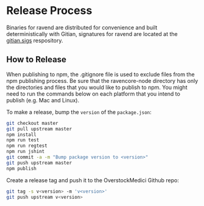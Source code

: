 # Release Process

Binaries for ravend are distributed for convenience and built deterministically with Gitian, signatures for ravend are located at the [gitian.sigs](https://github.com/RavenDevKit/gitian.sigs) respository.

## How to Release

When publishing to npm, the .gitignore file is used to exclude files from the npm publishing process. Be sure that the ravencore-node directory has only the directories and files that you would like to publish to npm. You might need to run the commands below on each platform that you intend to publish (e.g. Mac and Linux).

To make a release, bump the `version` of the `package.json`:

```bash
git checkout master
git pull upstream master
npm install
npm run test
npm run regtest
npm run jshint
git commit -a -m "Bump package version to <version>"
git push upstream master
npm publish
```

Create a release tag and push it to the OverstockMedici Github repo:

```bash
git tag -s v<version> -m 'v<version>'
git push upstream v<version>
```
